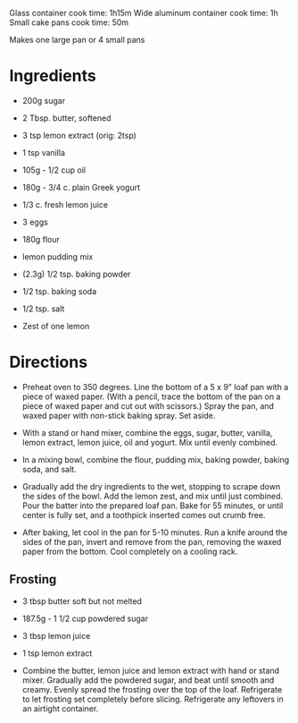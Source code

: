 Glass container cook time: 1h15m
Wide aluminum container cook time: 1h
Small cake pans cook time: 50m

Makes one large pan or 4 small pans

# Ingredients
* 200g sugar
* 2 Tbsp. butter, softened
* 3 tsp lemon extract (orig: 2tsp)
* 1 tsp vanilla
* 105g - 1/2 cup oil
* 180g - 3/4 c. plain Greek yogurt
* 1/3 c. fresh lemon juice
* 3 eggs

* 180g flour
* lemon pudding mix
* (2.3g) 1/2 tsp. baking powder
* 1/2 tsp. baking soda
* 1/2 tsp. salt

* Zest of one lemon

# Directions
* Preheat oven to 350 degrees. Line the bottom of a 5 x 9" loaf pan with a piece of waxed paper. (With a pencil, trace the bottom of the pan on a piece of waxed paper and cut out with scissors.) Spray the pan, and waxed paper with non-stick baking spray. Set aside.

* With a stand or hand mixer, combine the eggs, sugar, butter, vanilla, lemon extract, lemon juice, oil and yogurt. Mix until evenly combined. 

* In a mixing bowl, combine the flour, pudding mix, baking powder, baking soda, and salt.

* Gradually add the dry ingredients to the wet, stopping to scrape down the sides of the bowl. Add the lemon zest, and mix until just combined. Pour the batter into the prepared loaf pan. Bake for 55 minutes, or until center is fully set, and a toothpick inserted comes out crumb free.

* After baking, let cool in the pan for 5-10 minutes. Run a knife around the sides of the pan, invert and remove from the pan, removing the waxed paper from the bottom. Cool completely on a cooling rack.

## Frosting
* 3 tbsp butter soft but not melted
* 187.5g - 1 1/2 cup powdered sugar
* 3 tbsp lemon juice
* 1 tsp lemon extract

* Combine the butter, lemon juice and lemon extract with hand or stand mixer. Gradually add the powdered sugar, and beat until smooth and creamy. Evenly spread the frosting over the top of the loaf. Refrigerate to let frosting set completely before slicing. Refrigerate any leftovers in an airtight container.

